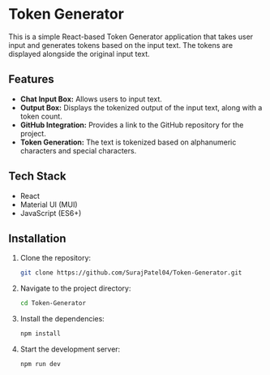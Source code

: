 # Token Generator

This is a simple React-based Token Generator application that takes user input and generates tokens based on the input text. The tokens are displayed alongside the original input text.

## Features

- **Chat Input Box:** Allows users to input text.
- **Output Box:** Displays the tokenized output of the input text, along with a token count.
- **GitHub Integration:** Provides a link to the GitHub repository for the project.
- **Token Generation:** The text is tokenized based on alphanumeric characters and special characters.

## Tech Stack

- React
- Material UI (MUI)
- JavaScript (ES6+)

## Installation

1. Clone the repository:

   ```bash
   git clone https://github.com/SurajPatel04/Token-Generator.git

   ```

2. Navigate to the project directory:

   ```bash
   cd Token-Generator
   ```

3. Install the dependencies:

   ```bash
   npm install
   ```

4. Start the development server:

   ```bash
   npm run dev
   ```

